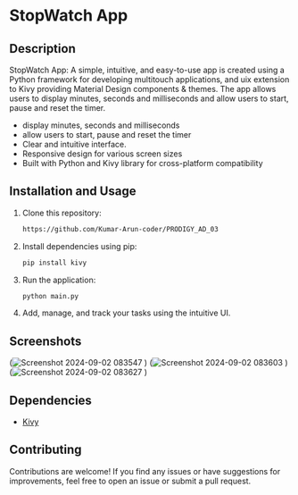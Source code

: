 # StopWatch App

## Description

StopWatch App: A simple, intuitive, and easy-to-use app is created using a Python framework for developing multitouch applications, and uix extension to Kivy providing Material Design components & themes. The app allows users to display minutes, seconds and milliseconds and allow users to start, pause and reset the timer.

- display minutes, seconds and milliseconds
- allow users to start, pause and reset the timer
- Clear and intuitive interface.
- Responsive design for various screen sizes
- Built with Python and Kivy library for cross-platform compatibility


## Installation and Usage

1. Clone this repository:

   ```bash
   https://github.com/Kumar-Arun-coder/PRODIGY_AD_03
   ```

2. Install dependencies using pip:

   ```bash
   pip install kivy 
   ```

3. Run the application:

   ```bash
   python main.py
   ```

4. Add, manage, and track your tasks using the intuitive UI.

## Screenshots
(![Screenshot 2024-09-02 083547](https://github.com/user-attachments/assets/f369ee66-8441-49c3-84b8-70d4f102a065)
)
(![Screenshot 2024-09-02 083603](https://github.com/user-attachments/assets/17656a02-7c2f-4f62-b7b0-0eae19c0d3cc)
)
(![Screenshot 2024-09-02 083627](https://github.com/user-attachments/assets/d6b2b735-5b16-46d6-89e5-ea723e9b7b49)
)


## Dependencies

- [Kivy](https://kivy.org/)

## Contributing

Contributions are welcome! If you find any issues or have suggestions for improvements, feel free to open an issue or submit a pull request.


